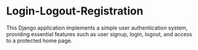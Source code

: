 # Login-Logout-Registration
This Django application implements a simple user authentication system, providing essential features such as user signup, login, logout, and access to a protected home page.

